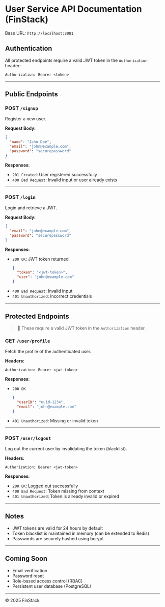# User Service API Documentation (FinStack)

Base URL: `http://localhost:8081`

## Authentication
All protected endpoints require a valid JWT token in the `Authorization` header:
```
Authorization: Bearer <token>
```

---

## Public Endpoints

### POST `/signup`
Register a new user.

**Request Body:**
```json
{
  "name": "John Doe",
  "email": "john@example.com",
  "password": "securepassword"
}
```

**Responses:**
- `201 Created`: User registered successfully
- `400 Bad Request`: Invalid input or user already exists

---

### POST `/login`
Login and retrieve a JWT.

**Request Body:**
```json
{
  "email": "john@example.com",
  "password": "securepassword"
}
```

**Responses:**
- `200 OK`: JWT token returned
  ```json
  {
    "token": "<jwt-token>",
    "user": "john@example.com"
  }
  ```
- `400 Bad Request`: Invalid input
- `401 Unauthorized`: Incorrect credentials

---

## Protected Endpoints

> 🔐 These require a valid JWT token in the `Authorization` header.

### GET `/user/profile`
Fetch the profile of the authenticated user.

**Headers:**
```
Authorization: Bearer <jwt-token>
```

**Responses:**
- `200 OK`
  ```json
  {
    "userID": "uuid-1234",
    "email": "john@example.com"
  }
  ```
- `401 Unauthorized`: Missing or invalid token

---

### POST `/user/logout`
Log out the current user by invalidating the token (blacklist).

**Headers:**
```
Authorization: Bearer <jwt-token>
```

**Responses:**
- `200 OK`: Logged out successfully
- `400 Bad Request`: Token missing from context
- `401 Unauthorized`: Token is already invalid or expired

---

## Notes
- JWT tokens are valid for 24 hours by default
- Token blacklist is maintained in memory (can be extended to Redis)
- Passwords are securely hashed using bcrypt

---

## Coming Soon
- Email verification
- Password reset
- Role-based access control (RBAC)
- Persistent user database (PostgreSQL)

---

© 2025 FinStack